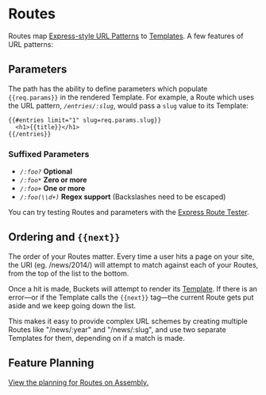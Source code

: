 # Routes

Routes map [Express-style URL Patterns](https://github.com/pillarjs/path-to-regexp) to [Templates](./templates.md). A few features of URL patterns:

## Parameters

The path has the ability to define parameters which populate `{{req.params}}` in the rendered Template. For example, a Route which uses the URL pattern, _`/entries/:slug`_, would pass a `slug` value to its Template:

```(handlebars)
{{#entries limit="1" slug=req.params.slug}}
  <h1>{{title}}</h1>
{{/entries}}
```

### Suffixed Parameters

* _`/:foo?`_ **Optional**
* _`/:foo*`_ **Zero or more**
* _`/:foo+`_ **One or more**
* _`/:foo(\\d+)`_ **Regex support** (Backslashes need to be escaped)

You can try testing Routes and parameters with the [Express Route Tester](http://forbeslindesay.github.io/express-route-tester/).

## Ordering and `{{next}}`

The order of your Routes matter. Every time a user hits a page on your site, the URI (eg. /news/2014/) will attempt to match against each of your Routes, from the top of the list to the bottom.

Once a hit is made, Buckets will attempt to render its [Template](./templates.md). If there is an error—or if the Template calls the `{{next}}` tag—the current Route gets put aside and we keep going down the list.

This makes it easy to provide complex URL schemes by creating multiple Routes like "/news/:year" and "/news/:slug", and use two separate Templates for them, depending on if a match is made.

## Feature Planning

[View the planning for Routes on Assembly.](https://assembly.com/buckets/projects/89)
